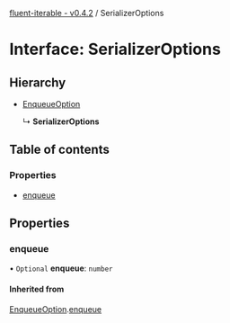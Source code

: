 [fluent-iterable - v0.4.2](../README.md) / SerializerOptions

# Interface: SerializerOptions

## Hierarchy

- [EnqueueOption](enqueueoption.md)

  ↳ **SerializerOptions**

## Table of contents

### Properties

- [enqueue](serializeroptions.md#enqueue)

## Properties

### enqueue

• `Optional` **enqueue**: `number`

#### Inherited from

[EnqueueOption](enqueueoption.md).[enqueue](enqueueoption.md#enqueue)
